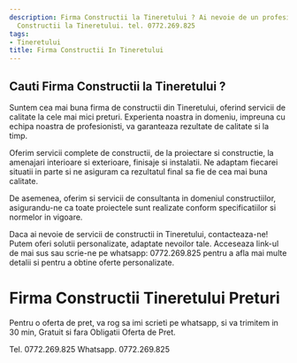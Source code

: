 ```yaml
---
description: Firma Constructii la Tineretului ? Ai nevoie de un profesionist in Firma
  Constructii la Tineretului. tel. 0772.269.825
tags:
- Tineretului
title: Firma Constructii In Tineretului
---
```



## Cauti Firma Constructii la Tineretului ?

Suntem cea mai buna firma de constructii din Tineretului, oferind servicii de calitate la cele mai mici preturi. Experienta noastra in domeniu, impreuna cu echipa noastra de profesionisti, va garanteaza rezultate de calitate si la timp.

Oferim servicii complete de constructii, de la proiectare si constructie, la amenajari interioare si exterioare, finisaje si instalatii. Ne adaptam fiecarei situatii in parte si ne asiguram ca rezultatul final sa fie de cea mai buna calitate.

De asemenea, oferim si servicii de consultanta in domeniul constructiilor, asigurandu-ne ca toate proiectele sunt realizate conform specificatiilor si normelor in vigoare.

Daca ai nevoie de servicii de constructii in Tineretului, contacteaza-ne! Putem oferi solutii personalizate, adaptate nevoilor tale. Acceseaza link-ul de mai sus sau scrie-ne pe whatsapp: 0772.269.825 pentru a afla mai multe detalii si pentru a obtine oferte personalizate.

# Firma Constructii Tineretului Preturi
Pentru o oferta de pret, va rog sa imi scrieti pe whatsapp, si va trimitem in 30 min, Gratuit si fara Obligatii Oferta de Pret.

Tel. 0772.269.825
Whatsapp. 0772.269.825